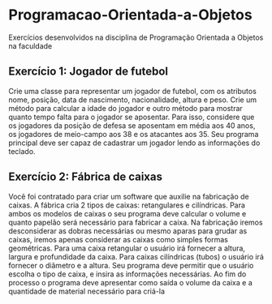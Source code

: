 # Programacao-Orientada-a-Objetos
Exercícios desenvolvidos na disciplina de Programação Orientada a Objetos na faculdade

## Exercício 1: Jogador de futebol

Crie uma classe para representar um jogador de futebol, com os atributos 
nome, posição, data de nascimento, nacionalidade, altura e peso. Crie um 
método para calcular a idade do jogador e outro método para mostrar quanto 
tempo falta para o jogador se aposentar. Para isso, considere que os 
jogadores da posição de defesa se aposentam em média aos 40 anos, os 
jogadores de meio-campo aos 38 e os atacantes aos 35. Seu programa 
principal deve ser capaz de cadastrar um jogador lendo as informações do 
teclado.

## Exercício 2: Fábrica de caixas

Você foi contratado para criar um software que auxilie na fabricação de caixas. A fábrica cria 2 tipos 
de caixas: retangulares e cilíndricas. Para ambos os modelos de caixas o seu programa deve 
calcular o volume e quanto papelão será necessário para fabricar a caixa. Na fabricação iremos 
desconsiderar as dobras necessárias ou mesmo aparas para grudar as caixas, iremos apenas 
considerar as caixas como simples formas geométricas. Para uma caixa retangular o usuário irá 
fornecer a altura, largura e profundidade da caixa. Para caixas cilíndricas (tubos) o usuário irá 
fornecer o diâmetro e a altura. Seu programa deve permitir que o usuário escolha o tipo de caixa, e 
insira as informações necessárias. Ao fim do processo o programa deve apresentar como saída o 
volume da caixa e a quantidade de material necessário para criá-la
